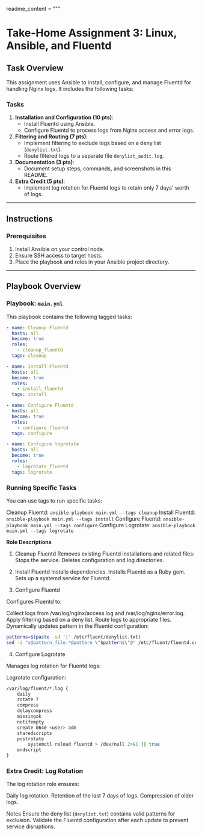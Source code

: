 readme_content = """
# Take-Home Assignment 3: Linux, Ansible, and Fluentd

## Task Overview

This assignment uses Ansible to install, configure, and manage Fluentd for handling Nginx logs. It includes the following tasks:

### Tasks
1. **Installation and Configuration (10 pts)**:
   - Install Fluentd using Ansible.
   - Configure Fluentd to process logs from Nginx access and error logs.
2. **Filtering and Routing (7 pts)**:
   - Implement filtering to exclude logs based on a deny list (`denylist.txt`).
   - Route filtered logs to a separate file `denylist_audit.log`.
3. **Documentation (3 pts)**:
   - Document setup steps, commands, and screenshots in this README.
4. **Extra Credit (5 pts)**:
   - Implement log rotation for Fluentd logs to retain only 7 days' worth of logs.

---

## Instructions

### Prerequisites
1. Install Ansible on your control node.
2. Ensure SSH access to target hosts.
3. Place the playbook and roles in your Ansible project directory.

---

## Playbook Overview

### Playbook: `main.yml`
This playbook contains the following tagged tasks:

```yaml
- name: Cleanup Fluentd
  hosts: all
  become: true
  roles:
    - cleanup_fluentd
  tags: cleanup

- name: Install Fluentd
  hosts: all
  become: true
  roles:
    - install_fluentd
  tags: install

- name: Configure Fluentd
  hosts: all
  become: true
  roles:
    - configure_fluentd
  tags: configure

- name: Configure logrotate
  hosts: all
  become: true
  roles:
    - logrotate_fluentd
  tags: logrotate
```

### Running Specific Tasks

You can use tags to run specific tasks:

Cleanup Fluentd: `ansible-playbook main.yml --tags cleanup`
Install Fluentd: `ansible-playbook main.yml --tags install`
Configure Fluentd: `ansible-playbook main.yml --tags configure`
Configure Logrotate: `ansible-playbook main.yml --tags logrotate`

**Role Descriptions**

1. Cleanup Fluentd
Removes existing Fluentd installations and related files:
Stops the service.
Deletes configuration and log directories.

2. Install Fluentd
Installs dependencies.
Installs Fluentd as a Ruby gem.
Sets up a systemd service for Fluentd.

3. Configure Fluentd

Configures Fluentd to:

Collect logs from /var/log/nginx/access.log and /var/log/nginx/error.log.
Apply filtering based on a deny list.
Route logs to appropriate files.
Dynamically updates pattern in the Fluentd configuration:

```bash
patterns=$(paste -sd '|' /etc/fluent/denylist.txt)
sed -i "s@pattern_file.*@pattern \"$patterns\"@" /etc/fluent/fluentd.conf
```

4. Configure Logrotate

Manages log rotation for Fluentd logs:

Logrotate configuration:

```bash
/var/log/fluent/*.log {
    daily
    rotate 7
    compress
    delaycompress
    missingok
    notifempty
    create 0640 <user> adm
    sharedscripts
    postrotate
        systemctl reload fluentd > /dev/null 2>&1 || true
    endscript
}
```

### Extra Credit: Log Rotation

The log rotation role ensures:

Daily log rotation.
Retention of the last 7 days of logs.
Compression of older logs.


Notes
Ensure the deny list (`denylist.txt`) contains valid patterns for exclusion.
Validate the Fluentd configuration after each update to prevent service disruptions.
